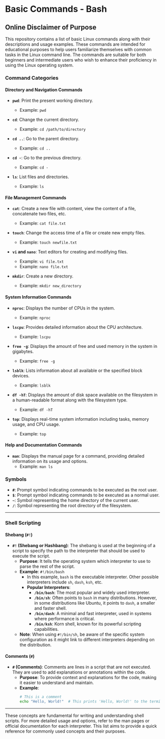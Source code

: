 # Basic Commands - Bash

## Online Disclaimer of Purpose

This repository contains a list of basic Linux commands along with their descriptions and usage examples. These commands are intended for educational purposes to help users familiarize themselves with common tasks in the Linux command line. The commands are suitable for both beginners and intermediate users who wish to enhance their proficiency in using the Linux operating system.

### Command Categories

#### Directory and Navigation Commands

- **`pwd`**: Print the present working directory.
  - Example: `pwd`

- **`cd`**: Change the current directory.
  - Example: `cd /path/to/directory`

- **`cd ..`**: Go to the parent directory.
  - Example: `cd ..`

- **`cd -`**: Go to the previous directory.
  - Example: `cd -`

- **`ls`**: List files and directories.
  - Example: `ls`

#### File Management Commands

- **`cat`**: Create a new file with content, view the content of a file, concatenate two files, etc.
  - Example: `cat file.txt`

- **`touch`**: Change the access time of a file or create new empty files.
  - Example: `touch newfile.txt`

- **`vi` and `nano`**: Text editors for creating and modifying files.
  - Example: `vi file.txt`
  - Example: `nano file.txt`

- **`mkdir`**: Create a new directory.
  - Example: `mkdir new_directory`

#### System Information Commands

- **`nproc`**: Displays the number of CPUs in the system.
  - Example: `nproc`

- **`lscpu`**: Provides detailed information about the CPU architecture.
  - Example: `lscpu`

- **`free -g`**: Displays the amount of free and used memory in the system in gigabytes.
  - Example: `free -g`

- **`lsblk`**: Lists information about all available or the specified block devices.
  - Example: `lsblk`

- **`df -hT`**: Displays the amount of disk space available on the filesystem in a human-readable format along with the filesystem type.
  - Example: `df -hT`

- **`top`**: Displays real-time system information including tasks, memory usage, and CPU usage.
  - Example: `top`

#### Help and Documentation Commands

- **`man`**: Displays the manual page for a command, providing detailed information on its usage and options.
  - Example: `man ls`

### Symbols

- **`#`**: Prompt symbol indicating commands to be executed as the root user.
- **`$`**: Prompt symbol indicating commands to be executed as a normal user.
- **`~`**: Symbol representing the home directory of the current user.
- **`/`**: Symbol representing the root directory of the filesystem.

---

### Shell Scripting

#### Shebang (`#!`)

- **`#!` (Shebang or Hashbang)**: The shebang is used at the beginning of a script to specify the path to the interpreter that should be used to execute the script.
  - **Purpose**: It tells the operating system which interpreter to use to parse the rest of the script.
  - **Example**: `#!/bin/bash`
    - In this example, `bash` is the executable interpreter. Other possible interpreters include `sh`, `dash`, `ksh`, etc.
    - **Popular Interpreters**:
      - **`/bin/bash`**: The most popular and widely used interpreter.
      - **`/bin/sh`**: Often points to `bash` in many distributions. However, in some distributions like Ubuntu, it points to `dash`, a smaller and faster shell.
      - **`/bin/dash`**: A minimal and fast interpreter, used in systems where performance is critical.
      - **`/bin/ksh`**: Korn shell, known for its powerful scripting capabilities.
  - **Note**: When using `#!/bin/sh`, be aware of the specific system configuration as it might link to different interpreters depending on the distribution.

#### Comments (`#`)

- **`#` (Comments)**: Comments are lines in a script that are not executed. They are used to add explanations or annotations within the code.
  - **Purpose**: To provide context and explanations for the code, making it easier to understand and maintain.
  - **Example**:
    ```bash
    # This is a comment
    echo "Hello, World!"  # This prints 'Hello, World!' to the terminal
    ```

---

These concepts are fundamental for writing and understanding shell scripts. For more detailed usage and options, refer to the man pages or official documentation for each interpreter. This list aims to provide a quick reference for commonly used concepts and their purposes.
